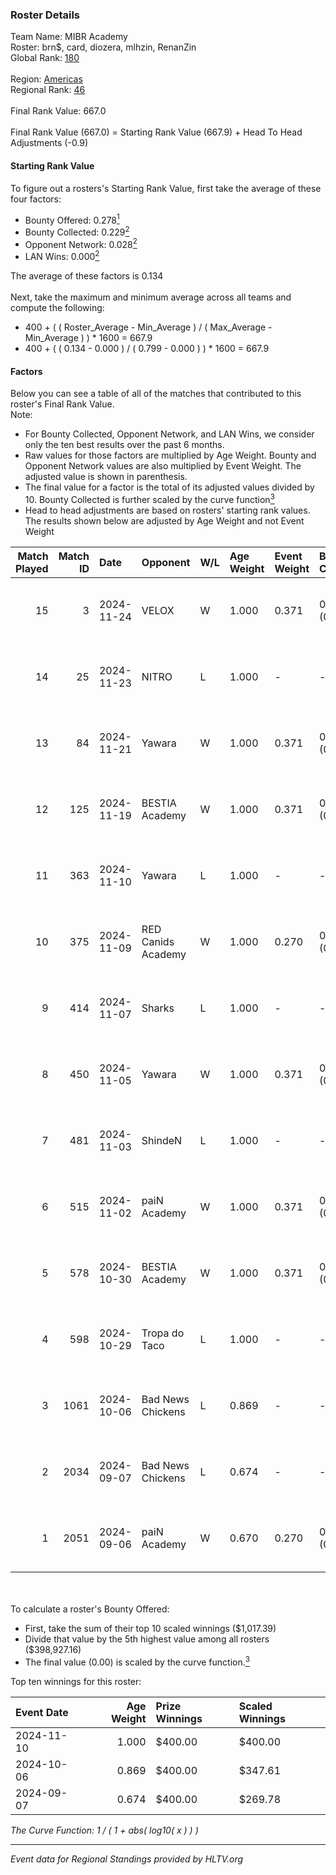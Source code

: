 ### Roster Details<br />
Team Name: MIBR Academy<br />
Roster: brn$, card, diozera, mlhzin, RenanZin<br />
Global Rank: [180](../../standings_global_2024_11_25.md)<br />
<br />
Region: [Americas]( ../../standings_americas_2024_11_25.md)<br />
Regional Rank: [46]( ../../standings_americas_2024_11_25.md)<br />
<br />
Final Rank Value:  667.0<br />
<br />
Final Rank Value (667.0) = Starting Rank Value (667.9) + Head To Head Adjustments (-0.9)<br />

#### Starting Rank Value<br />
To figure out a rosters's Starting Rank Value, first take the average of these four factors:<br />
- Bounty Offered: 0.278[<sup>1</sup>](#table2)
- Bounty Collected: 0.229[<sup>2</sup>](#table1)
- Opponent Network: 0.028[<sup>2</sup>](#table1)
- LAN Wins: 0.000[<sup>2</sup>](#table1)

The average of these factors is 0.134<br />
<br />
Next, take the maximum and minimum average across all teams and compute the following:<br />
- 400 + ( ( Roster_Average - Min_Average ) / ( Max_Average - Min_Average ) ) * 1600 = 667.9
- 400 + ( ( 0.134 - 0.000 ) / ( 0.799 - 0.000 ) ) * 1600 = 667.9


#### Factors<br />
Below you can see a table of all of the matches that contributed to this roster's Final Rank Value.<br />
Note:<br />

- For Bounty Collected, Opponent Network, and LAN Wins, we consider only the ten best results over the past 6 months.
- Raw values for those factors are multiplied by Age Weight. Bounty and Opponent Network values are also multiplied by Event Weight. The adjusted value is shown in parenthesis.
- The final value for a factor is the total of its adjusted values divided by 10. Bounty Collected is further scaled by the curve function[<sup>3</sup>](#curveFunction)
- Head to head adjustments are based on rosters' starting rank values. The results shown below are adjusted by Age Weight and not Event Weight
<span id="table1"></span><br />


| Match Played | Match ID | Date       | Opponent           | W/L | Age Weight | Event Weight | Bounty Collected | Opponent Network | LAN Wins  | H2H Adj. | Roster                                |
| -: | -: | :- | :- | :- | :- | :- | :- | :- | :- | -: | :- |
|           15 |        3 | 2024-11-24 | VELOX              | W   | 1.000      | 0.371        | 0.000 (0.000)    | 0.109 (0.040)    | 0 (0.000) |    11.05 | brn$, card, diozera, mlhzin, RenanZin |
|           14 |       25 | 2024-11-23 | NITRO              | L   | 1.000      | -            | -                | -                | -         |   -15.91 | brn$, card, diozera, mlhzin, RenanZin |
|           13 |       84 | 2024-11-21 | Yawara             | W   | 1.000      | 0.371        | 0.004 (0.001)    | 0.229 (0.085)    | 0 (0.000) |    15.38 | brn$, card, diozera, mlhzin, RenanZin |
|           12 |      125 | 2024-11-19 | BESTIA Academy     | W   | 1.000      | 0.371        | 0.000 (0.000)    | 0.000 (0.000)    | 0 (0.000) |     5.43 | brn$, card, diozera, mlhzin, RenanZin |
|           11 |      363 | 2024-11-10 | Yawara             | L   | 1.000      | -            | -                | -                | -         |   -16.17 | brn$, card, diozera, mlhzin, RenanZin |
|           10 |      375 | 2024-11-09 | RED Canids Academy | W   | 1.000      | 0.270        | 0.005 (0.001)    | 0.036 (0.010)    | 0 (0.000) |    15.45 | brn$, card, diozera, mlhzin, RenanZin |
|            9 |      414 | 2024-11-07 | Sharks             | L   | 1.000      | -            | -                | -                | -         |    -2.50 | brn$, card, diozera, mlhzin, RenanZin |
|            8 |      450 | 2024-11-05 | Yawara             | W   | 1.000      | 0.371        | 0.004 (0.001)    | 0.229 (0.085)    | 0 (0.000) |    15.23 | brn$, card, diozera, mlhzin, RenanZin |
|            7 |      481 | 2024-11-03 | ShindeN            | L   | 1.000      | -            | -                | -                | -         |   -10.82 | brn$, card, diozera, mlhzin, RenanZin |
|            6 |      515 | 2024-11-02 | paiN Academy       | W   | 1.000      | 0.371        | 0.000 (0.000)    | 0.109 (0.040)    | 0 (0.000) |     6.35 | brn$, card, diozera, mlhzin, RenanZin |
|            5 |      578 | 2024-10-30 | BESTIA Academy     | W   | 1.000      | 0.371        | 0.000 (0.000)    | 0.000 (0.000)    | 0 (0.000) |     6.22 | brn$, card, diozera, mlhzin, RenanZin |
|            4 |      598 | 2024-10-29 | Tropa do Taco      | L   | 1.000      | -            | -                | -                | -         |   -12.62 | brn$, card, diozera, mlhzin, RenanZin |
|            3 |     1061 | 2024-10-06 | Bad News Chickens  | L   | 0.869      | -            | -                | -                | -         |   -11.80 | brn$, diozera, JLK, mlhzin, RenanZin  |
|            2 |     2034 | 2024-09-07 | Bad News Chickens  | L   | 0.674      | -            | -                | -                | -         |    -9.97 | bobz, brn$, JLK, mlhzin, RenanZin     |
|            1 |     2051 | 2024-09-06 | paiN Academy       | W   | 0.670      | 0.270        | 0.000 (0.000)    | 0.109 (0.020)    | 0 (0.000) |     3.79 | bobz, brn$, JLK, mlhzin, RenanZin     |

<br />
<span id="table2"></span><br />
To calculate a roster's Bounty Offered:<br />

- First, take the sum of their top 10 scaled winnings ($1,017.39)
- Divide that value by the 5th highest value among all rosters ($398,927.16)
- The final value (0.00) is scaled by the curve function.[<sup>3</sup>](#curveFunction)

Top ten winnings for this roster:<br />

| Event Date | Age Weight | Prize Winnings | Scaled Winnings |
| :- | -: | :- | :- |
| 2024-11-10 |      1.000 | $400.00        | $400.00         |
| 2024-10-06 |      0.869 | $400.00        | $347.61         |
| 2024-09-07 |      0.674 | $400.00        | $269.78         |


<span id="curveFunction"></span>_The Curve Function: 1 / ( 1 + abs( log10( x ) ) )_<br />

---
_Event data for Regional Standings provided by HLTV.org_<br />
